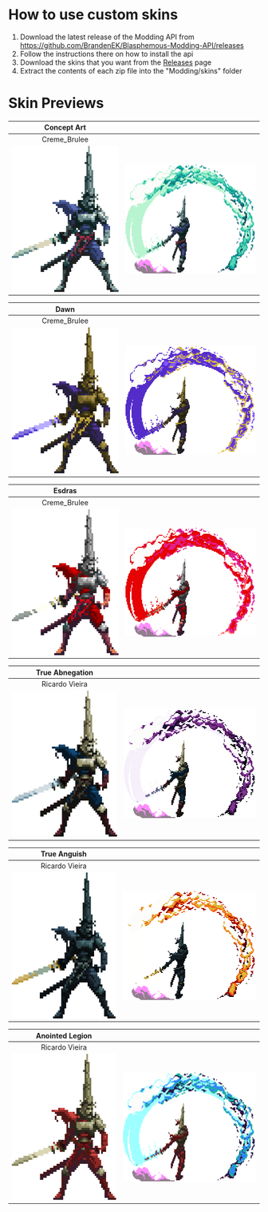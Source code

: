 # How to use custom skins

1. Download the latest release of the Modding API from https://github.com/BrandenEK/Blasphemous-Modding-API/releases
2. Follow the instructions there on how to install the api
3. Download the skins that you want from the [Releases](https://github.com/BrandenEK/Blasphemous-Custom-Skins/releases) page
4. Extract the contents of each zip file into the "Modding/skins" folder

# Skin Previews

| Concept Art | |
| :----: | :----: |
| Creme_Brulee | |
| <img src="PENITENT_CB_CONCEPTART/idlePreview.png" width=252 height=292> | <img src="PENITENT_CB_CONCEPTART/chargedPreview.png" width=346 height=218> |

| Dawn | |
| :----: | :----: |
| Creme_Brulee | |
| <img src="PENITENT_CB_DAWN/idlePreview.png" width=252 height=292> | <img src="PENITENT_CB_DAWN/chargedPreview.png" width=346 height=218> |

| Esdras | |
| :----: | :----: |
| Creme_Brulee | |
| <img src="PENITENT_CB_ESDRAS/idlePreview.png" width=252 height=292> | <img src="PENITENT_CB_ESDRAS/chargedPreview.png" width=346 height=218> |

| True Abnegation | |
| :----: | :----: |
| Ricardo Vieira | |
| <img src="PENITENT_RV_ABNEGATION/idlePreview.png" width=252 height=292> | <img src="PENITENT_RV_ABNEGATION/chargedPreview.png" width=346 height=218> |

| True Anguish | |
| :----: | :----: |
| Ricardo Vieira | |
| <img src="PENITENT_RV_ANGUISH/idlePreview.png" width=252 height=292> | <img src="PENITENT_RV_ANGUISH/chargedPreview.png" width=346 height=218> |

| Anointed Legion | |
| :----: | :----: |
| Ricardo Vieira | |
| <img src="PENITENT_RV_ANOINTED/idlePreview.png" width=252 height=292> | <img src="PENITENT_RV_ANOINTED/chargedPreview.png" width=346 height=218> |
